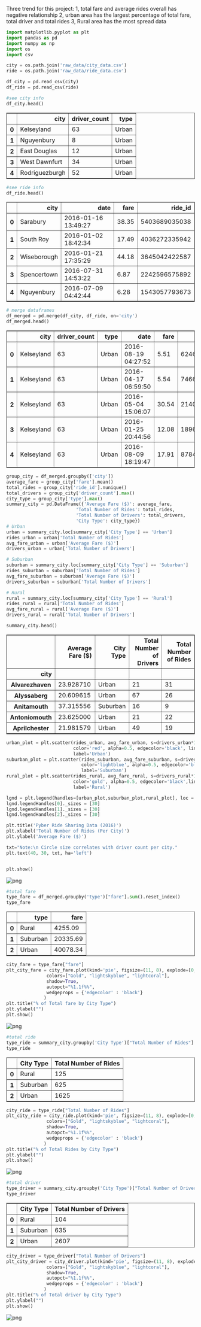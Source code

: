 
Three trend for this project:
1, total fare and average rides overall has negative relationship 
2, urban area has the largest percentage of total fare, total driver and total rides 
3, Rural area has the most spread data


```python
import matplotlib.pyplot as plt
import pandas as pd
import numpy as np
import os
import csv
```


```python
city = os.path.join('raw_data/city_data.csv')
ride = os.path.join('raw_data/ride_data.csv')

df_city = pd.read_csv(city)
df_ride = pd.read_csv(ride)

#see city info
df_city.head()
```




<div>
<style scoped>
    .dataframe tbody tr th:only-of-type {
        vertical-align: middle;
    }

    .dataframe tbody tr th {
        vertical-align: top;
    }

    .dataframe thead th {
        text-align: right;
    }
</style>
<table border="1" class="dataframe">
  <thead>
    <tr style="text-align: right;">
      <th></th>
      <th>city</th>
      <th>driver_count</th>
      <th>type</th>
    </tr>
  </thead>
  <tbody>
    <tr>
      <th>0</th>
      <td>Kelseyland</td>
      <td>63</td>
      <td>Urban</td>
    </tr>
    <tr>
      <th>1</th>
      <td>Nguyenbury</td>
      <td>8</td>
      <td>Urban</td>
    </tr>
    <tr>
      <th>2</th>
      <td>East Douglas</td>
      <td>12</td>
      <td>Urban</td>
    </tr>
    <tr>
      <th>3</th>
      <td>West Dawnfurt</td>
      <td>34</td>
      <td>Urban</td>
    </tr>
    <tr>
      <th>4</th>
      <td>Rodriguezburgh</td>
      <td>52</td>
      <td>Urban</td>
    </tr>
  </tbody>
</table>
</div>




```python
#see ride info
df_ride.head()
```




<div>
<style scoped>
    .dataframe tbody tr th:only-of-type {
        vertical-align: middle;
    }

    .dataframe tbody tr th {
        vertical-align: top;
    }

    .dataframe thead th {
        text-align: right;
    }
</style>
<table border="1" class="dataframe">
  <thead>
    <tr style="text-align: right;">
      <th></th>
      <th>city</th>
      <th>date</th>
      <th>fare</th>
      <th>ride_id</th>
    </tr>
  </thead>
  <tbody>
    <tr>
      <th>0</th>
      <td>Sarabury</td>
      <td>2016-01-16 13:49:27</td>
      <td>38.35</td>
      <td>5403689035038</td>
    </tr>
    <tr>
      <th>1</th>
      <td>South Roy</td>
      <td>2016-01-02 18:42:34</td>
      <td>17.49</td>
      <td>4036272335942</td>
    </tr>
    <tr>
      <th>2</th>
      <td>Wiseborough</td>
      <td>2016-01-21 17:35:29</td>
      <td>44.18</td>
      <td>3645042422587</td>
    </tr>
    <tr>
      <th>3</th>
      <td>Spencertown</td>
      <td>2016-07-31 14:53:22</td>
      <td>6.87</td>
      <td>2242596575892</td>
    </tr>
    <tr>
      <th>4</th>
      <td>Nguyenbury</td>
      <td>2016-07-09 04:42:44</td>
      <td>6.28</td>
      <td>1543057793673</td>
    </tr>
  </tbody>
</table>
</div>




```python
# merge dataframes
df_merged = pd.merge(df_city, df_ride, on='city')
df_merged.head()
```




<div>
<style scoped>
    .dataframe tbody tr th:only-of-type {
        vertical-align: middle;
    }

    .dataframe tbody tr th {
        vertical-align: top;
    }

    .dataframe thead th {
        text-align: right;
    }
</style>
<table border="1" class="dataframe">
  <thead>
    <tr style="text-align: right;">
      <th></th>
      <th>city</th>
      <th>driver_count</th>
      <th>type</th>
      <th>date</th>
      <th>fare</th>
      <th>ride_id</th>
    </tr>
  </thead>
  <tbody>
    <tr>
      <th>0</th>
      <td>Kelseyland</td>
      <td>63</td>
      <td>Urban</td>
      <td>2016-08-19 04:27:52</td>
      <td>5.51</td>
      <td>6246006544795</td>
    </tr>
    <tr>
      <th>1</th>
      <td>Kelseyland</td>
      <td>63</td>
      <td>Urban</td>
      <td>2016-04-17 06:59:50</td>
      <td>5.54</td>
      <td>7466473222333</td>
    </tr>
    <tr>
      <th>2</th>
      <td>Kelseyland</td>
      <td>63</td>
      <td>Urban</td>
      <td>2016-05-04 15:06:07</td>
      <td>30.54</td>
      <td>2140501382736</td>
    </tr>
    <tr>
      <th>3</th>
      <td>Kelseyland</td>
      <td>63</td>
      <td>Urban</td>
      <td>2016-01-25 20:44:56</td>
      <td>12.08</td>
      <td>1896987891309</td>
    </tr>
    <tr>
      <th>4</th>
      <td>Kelseyland</td>
      <td>63</td>
      <td>Urban</td>
      <td>2016-08-09 18:19:47</td>
      <td>17.91</td>
      <td>8784212854829</td>
    </tr>
  </tbody>
</table>
</div>




```python
group_city = df_merged.groupby(['city'])
average_fare = group_city['fare'].mean()
total_rides = group_city['ride_id'].nunique()
total_drivers = group_city['driver_count'].max()
city_type = group_city['type'].max()
summary_city = pd.DataFrame({'Average Fare ($)': average_fare,
                          'Total Number of Rides': total_rides,
                          'Total Number of Drivers': total_drivers,
                          'City Type': city_type})
# Urban
urban = summary_city.loc[summary_city['City Type'] == 'Urban']
rides_urban = urban['Total Number of Rides']
avg_fare_urban = urban['Average Fare ($)']
drivers_urban = urban['Total Number of Drivers']

# Suburban
suburban = summary_city.loc[summary_city['City Type'] == 'Suburban']
rides_suburban = suburban['Total Number of Rides']
avg_fare_suburban = suburban['Average Fare ($)']
drivers_suburban = suburban['Total Number of Drivers']

# Rural
rural = summary_city.loc[summary_city['City Type'] == 'Rural']
rides_rural = rural['Total Number of Rides']
avg_fare_rural = rural['Average Fare ($)']
drivers_rural = rural['Total Number of Drivers']

summary_city.head()
```




<div>
<style scoped>
    .dataframe tbody tr th:only-of-type {
        vertical-align: middle;
    }

    .dataframe tbody tr th {
        vertical-align: top;
    }

    .dataframe thead th {
        text-align: right;
    }
</style>
<table border="1" class="dataframe">
  <thead>
    <tr style="text-align: right;">
      <th></th>
      <th>Average Fare ($)</th>
      <th>City Type</th>
      <th>Total Number of Drivers</th>
      <th>Total Number of Rides</th>
    </tr>
    <tr>
      <th>city</th>
      <th></th>
      <th></th>
      <th></th>
      <th></th>
    </tr>
  </thead>
  <tbody>
    <tr>
      <th>Alvarezhaven</th>
      <td>23.928710</td>
      <td>Urban</td>
      <td>21</td>
      <td>31</td>
    </tr>
    <tr>
      <th>Alyssaberg</th>
      <td>20.609615</td>
      <td>Urban</td>
      <td>67</td>
      <td>26</td>
    </tr>
    <tr>
      <th>Anitamouth</th>
      <td>37.315556</td>
      <td>Suburban</td>
      <td>16</td>
      <td>9</td>
    </tr>
    <tr>
      <th>Antoniomouth</th>
      <td>23.625000</td>
      <td>Urban</td>
      <td>21</td>
      <td>22</td>
    </tr>
    <tr>
      <th>Aprilchester</th>
      <td>21.981579</td>
      <td>Urban</td>
      <td>49</td>
      <td>19</td>
    </tr>
  </tbody>
</table>
</div>




```python
urban_plot = plt.scatter(rides_urban, avg_fare_urban, s=drivers_urban*10, 
                         color='red', alpha=0.5, edgecolor='black', linewidths=1, 
                         label='Urban')
suburban_plot = plt.scatter(rides_suburban, avg_fare_suburban, s=drivers_suburban*10, 
                            color='lightblue', alpha=0.5, edgecolor='black',linewidths=1, 
                            label='Suburban')
rural_plot = plt.scatter(rides_rural, avg_fare_rural, s=drivers_rural*10, 
                         color='gold', alpha=0.5, edgecolor='black',linewidths=1, 
                         label='Rural')

lgnd = plt.legend(handles=[urban_plot,suburban_plot,rural_plot], loc ='best',title = 'city types')
lgnd.legendHandles[0]._sizes = [30]
lgnd.legendHandles[1]._sizes = [30]
lgnd.legendHandles[2]._sizes = [30]

plt.title('Pyber Ride Sharing Data (2016)')
plt.xlabel('Total Number of Rides (Per City)')
plt.ylabel('Average Fare ($)')

txt="Note:\n Circle size correlates with driver count per city."
plt.text(40, 30, txt, ha='left')


plt.show()
```


![png](output_6_0.png)



```python
#total fare
type_fare = df_merged.groupby('type')["fare"].sum().reset_index()
type_fare
```




<div>
<style scoped>
    .dataframe tbody tr th:only-of-type {
        vertical-align: middle;
    }

    .dataframe tbody tr th {
        vertical-align: top;
    }

    .dataframe thead th {
        text-align: right;
    }
</style>
<table border="1" class="dataframe">
  <thead>
    <tr style="text-align: right;">
      <th></th>
      <th>type</th>
      <th>fare</th>
    </tr>
  </thead>
  <tbody>
    <tr>
      <th>0</th>
      <td>Rural</td>
      <td>4255.09</td>
    </tr>
    <tr>
      <th>1</th>
      <td>Suburban</td>
      <td>20335.69</td>
    </tr>
    <tr>
      <th>2</th>
      <td>Urban</td>
      <td>40078.34</td>
    </tr>
  </tbody>
</table>
</div>




```python
city_fare = type_fare["fare"]
plt_city_fare = city_fare.plot(kind='pie', figsize=(11, 8), explode=[0,0,0.1], startangle=140, 
               colors=["Gold", "lightskyblue", "lightcoral"],
               shadow=True,
               autopct="%1.1f%%",
               wedgeprops = {'edgecolor' : 'black'} 
              )
plt.title("% of Total fare by City Type")
plt.ylabel("")
plt.show()
```


![png](output_8_0.png)



```python
#total ride
type_ride = summary_city.groupby('City Type')["Total Number of Rides"].sum().reset_index()
type_ride
```




<div>
<style scoped>
    .dataframe tbody tr th:only-of-type {
        vertical-align: middle;
    }

    .dataframe tbody tr th {
        vertical-align: top;
    }

    .dataframe thead th {
        text-align: right;
    }
</style>
<table border="1" class="dataframe">
  <thead>
    <tr style="text-align: right;">
      <th></th>
      <th>City Type</th>
      <th>Total Number of Rides</th>
    </tr>
  </thead>
  <tbody>
    <tr>
      <th>0</th>
      <td>Rural</td>
      <td>125</td>
    </tr>
    <tr>
      <th>1</th>
      <td>Suburban</td>
      <td>625</td>
    </tr>
    <tr>
      <th>2</th>
      <td>Urban</td>
      <td>1625</td>
    </tr>
  </tbody>
</table>
</div>




```python
city_ride = type_ride["Total Number of Rides"]
plt_city_ride = city_ride.plot(kind='pie', figsize=(11, 8), explode=[0,0,0.1], startangle=140, 
               colors=["Gold", "lightskyblue", "lightcoral"],
               shadow=True,
               autopct="%1.1f%%",
               wedgeprops = {'edgecolor' : 'black'} 
              )
plt.title("% of Total Rides by City Type")
plt.ylabel("")
plt.show()
```


![png](output_10_0.png)



```python
#total driver
type_driver = summary_city.groupby('City Type')["Total Number of Drivers"].sum().reset_index()
type_driver
```




<div>
<style scoped>
    .dataframe tbody tr th:only-of-type {
        vertical-align: middle;
    }

    .dataframe tbody tr th {
        vertical-align: top;
    }

    .dataframe thead th {
        text-align: right;
    }
</style>
<table border="1" class="dataframe">
  <thead>
    <tr style="text-align: right;">
      <th></th>
      <th>City Type</th>
      <th>Total Number of Drivers</th>
    </tr>
  </thead>
  <tbody>
    <tr>
      <th>0</th>
      <td>Rural</td>
      <td>104</td>
    </tr>
    <tr>
      <th>1</th>
      <td>Suburban</td>
      <td>635</td>
    </tr>
    <tr>
      <th>2</th>
      <td>Urban</td>
      <td>2607</td>
    </tr>
  </tbody>
</table>
</div>




```python
city_driver = type_driver["Total Number of Drivers"]
plt_city_driver = city_driver.plot(kind='pie', figsize=(11, 8), explode=[0,0,0.1], startangle=140, 
               colors=["Gold", "lightskyblue", "lightcoral"],
               shadow=True,
               autopct="%1.1f%%",
               wedgeprops = {'edgecolor' : 'black'} 
              )
plt.title("% of Total driver by City Type")
plt.ylabel("")
plt.show()
```


![png](output_12_0.png)

